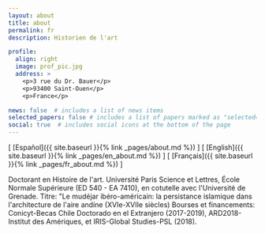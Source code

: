 ```yaml
---
layout: about
title: about
permalink: fr
description: Historien de l'art

profile:
  align: right
  image: prof_pic.jpg
  address: >
    <p>3 rue du Dr. Bauer</p>
    <p>93400 Saint-Ouen</p>
    <p>France</p>

news: false  # includes a list of news items
selected_papers: false # includes a list of papers marked as "selected={true}"
social: true  # includes social icons at the bottom of the page
---
```


\[ [Español]({{ site.baseurl }}{% link _pages/about.md %}) \] \[ [English]({{ site.baseurl }}{% link _pages/en_about.md %}) \] \[ [Français]({{ site.baseurl }}{% link _pages/fr_about.md %}) \]

Doctorant en Histoire de l'art. Université Paris Science et Lettres, École Normale Supérieure (ED 540 - EA 7410), en cotutelle avec l'Université de Grenade.
Titre: "Le mudéjar ibéro-américain: la persistance islamique dans l'architecture de l'aire andine (XVIe-XVIIe siècles)
Bourses et financements: Conicyt-Becas Chile Doctorado en el Extranjero (2017-2019), ARD2018-Institut des Amériques, et IRIS-Global Studies-PSL (2018).